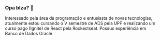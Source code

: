 ### Opa blza? 👋

Interessado pela área da programação e entusiasta de novas tecnologias, atualmente estou cursando o V semestre de ADS pela UPF e realizando um curso pago (Ignite) de React pela Rockectseat. Possuo experiência em Banco de Dados Oracle.
